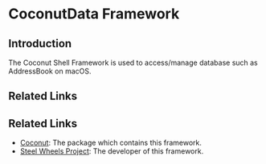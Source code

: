 # CoconutData Framework
## Introduction
The Coconut Shell Framework is used to access/manage database such as AddressBook on macOS.

## Related Links
## Related Links
* [Coconut](../README.md): The package which contains this framework.
* [Steel Wheels Project](https://gitlab.com/steewheels/project/-/wikis/The-Steel-Wheels-Project): The developer of this framework.


